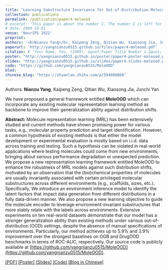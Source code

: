 ```yaml
---
title: "Learning Substructure Invariance for Out-of-Distribution Molecular Representations"
collection: publications
permalink: /publication/paper4-moleood
# excerpt: 'This paper is about the number 1. The number 2 is left for future work.'
# date: 2009-10-01
venue: 'NeurIPS 2022'
preprint:
authors: '<b>Nianzu Yang</b>, Kaipeng Zeng, Qitian Wu, Xiaosong Jia, Junchi Yan'
paperurl: 'http://yangnianzu0515.github.io/files/paper4-moleood.pdf'
citation: # 'Your Name, You. (2009). &quot;Paper Title Number 1.&quot; <i>Journal 1</i>. 1(1).'
poster: "http://yangnianzu0515.github.io/poster/paper4-poster-moleood.pdf"
slides: "http://yangnianzu0515.github.io/slides/paper4-slides-moleood.pdf"
code: "https://github.com/yangnianzu0515/MoleOOD"
blod:
chinese_blog: "https://zhuanlan.zhihu.com/p/594089868"
---
```

Authors: **Nianzu Yang**, Kaipeng Zeng, Qitian Wu, Xiaosong Jia, Junchi Yan

We have proposed a general framework entitled **MoleOOD** which can incorporate any existing molecular representation learning method as backbone to improve their generalization ability against distribution shifts.

**Abstract:** Molecule representation learning (MRL) has been extensively studied and current methods have shown promising power for various tasks, e.g., molecular property prediction and target  identification. However, a common hypothesis of existing methods is that either the model development or experimental evaluation is mostly based on i.i.d. data across training and testing. Such a hypothesis can be violated in real-world applications where testing molecules could come from new environments, bringing about serious performance degradation or unexpected prediction. We propose a new representation learning framework entitled MoleOOD to enhance the robustness of MRL models against such distribution shifts, motivated by an observation that the (bio)chemical properties of molecules are usually invariantly associated with certain privileged molecular substructures across different environments (e.g., scaffolds, sizes, etc.). Specifically, We introduce an environment inference model to identify the latent factors that impact data generation from different distributions in a fully data-driven manner. We also propose a new learning objective to guide the molecule encoder to leverage environment-invariant substructures that more stably relate with the labels across environments. Extensive experiments on ten real-world datasets demonstrate that our model has a stronger generalization ability than existing methods under various out-of-distribution (OOD) settings, despite the absence of manual specifications of environments. Particularly, our method achieves up to 5.9\% and 3.9\% improvement over the strongest baselines on OGB and DrugOOD benchmarks in terms of ROC-AUC, respectively. Our source code is publicly available at [https://github.com/yangnianzu0515/MoleOOD](https://github.com/yangnianzu0515/MoleOOD).

[[PDF]](http://yangnianzu0515.github.io/files/paper4-moleood.pdf)
[[Poster]](http://yangnianzu0515.github.io/poster/paper4-poster-moleood.pdf)
[[Slides]](http://yangnianzu0515.github.io/slides/paper4-slides-moleood.pdf)
[[Code]](https://github.com/yangnianzu0515/MoleOOD)
[[Blog in Chinese]](https://zhuanlan.zhihu.com/p/594089868)
